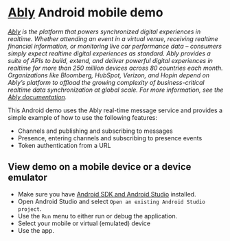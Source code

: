 # [Ably](https://www.ably.io) Android mobile demo

_[Ably](https://ably.com) is the platform that powers synchronized digital experiences in realtime. Whether attending an event in a virtual venue, receiving realtime financial information, or monitoring live car performance data – consumers simply expect realtime digital experiences as standard. Ably provides a suite of APIs to build, extend, and deliver powerful digital experiences in realtime for more than 250 million devices across 80 countries each month. Organizations like Bloomberg, HubSpot, Verizon, and Hopin depend on Ably’s platform to offload the growing complexity of business-critical realtime data synchronization at global scale. For more information, see the [Ably documentation](https://ably.com/documentation)._

This Android demo uses the Ably real-time message service and provides a simple example of how to use the following features:

* Channels and publishing and subscribing to messages
* Presence, entering channels and subscribing to presence events
* Token authentication from a URL

## View demo on a mobile device or a device emulator

* Make sure you have [Android SDK and Android Studio](http://developer.android.com/sdk/index.html) installed.
* Open Android Studio and select `Open an existing Android Studio project`.
* Use the `Run` menu to either run or debug the application.
* Select your mobile or virtual (emulated) device
* Use the app.
